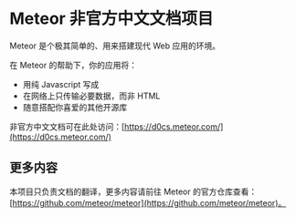 # Meteor 非官方中文文档项目

Meteor 是个极其简单的、用来搭建现代 Web 应用的环境。

在 Meteor 的帮助下，你的应用将：

* 用纯 Javascript 写成
* 在网络上只传输必要数据，而非 HTML
* 随意搭配你喜爱的其他开源库



非官方中文文档可在此处访问：[https://d0cs.meteor.com/](https://d0cs.meteor.com/)

## 更多内容

本项目只负责文档的翻译，更多内容请前往 Meteor 的官方仓库查看：[https://github.com/meteor/meteor](https://github.com/meteor/meteor)。